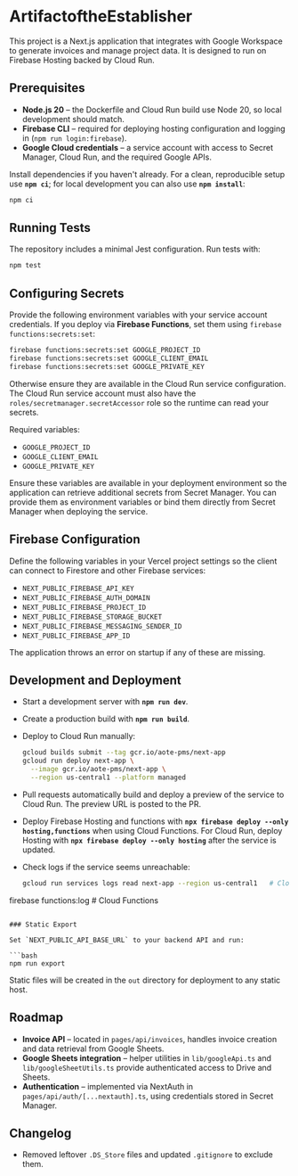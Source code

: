 # ArtifactoftheEstablisher

This project is a Next.js application that integrates with Google Workspace to
generate invoices and manage project data. It is designed to run on
Firebase Hosting backed by Cloud Run.

## Prerequisites

- **Node.js 20** – the Dockerfile and Cloud Run build use Node 20, so local
  development should match.
- **Firebase CLI** – required for deploying hosting configuration and logging
  in (`npm run login:firebase`).
- **Google Cloud credentials** – a service account with access to Secret
  Manager, Cloud Run, and the required Google APIs.

Install dependencies if you haven't already. For a clean, reproducible setup
use **`npm ci`**; for local development you can also use **`npm install`**:

```bash
npm ci
```

## Running Tests

The repository includes a minimal Jest configuration. Run tests with:

```bash
npm test
```

## Configuring Secrets

Provide the following environment variables with your service account credentials.
If you deploy via **Firebase Functions**, set them using `firebase functions:secrets:set`:

```bash
firebase functions:secrets:set GOOGLE_PROJECT_ID
firebase functions:secrets:set GOOGLE_CLIENT_EMAIL
firebase functions:secrets:set GOOGLE_PRIVATE_KEY
```

Otherwise ensure they are available in the Cloud Run service configuration.
The Cloud Run service account must also have the
`roles/secretmanager.secretAccessor` role so the runtime can read your secrets.

Required variables:


- `GOOGLE_PROJECT_ID`
- `GOOGLE_CLIENT_EMAIL`
- `GOOGLE_PRIVATE_KEY`

Ensure these variables are available in your deployment environment so the
application can retrieve additional secrets from Secret Manager. You can provide
them as environment variables or bind them directly from Secret Manager when
deploying the service.

## Firebase Configuration

Define the following variables in your Vercel project settings so the client
can connect to Firestore and other Firebase services:

- `NEXT_PUBLIC_FIREBASE_API_KEY`
- `NEXT_PUBLIC_FIREBASE_AUTH_DOMAIN`
- `NEXT_PUBLIC_FIREBASE_PROJECT_ID`
- `NEXT_PUBLIC_FIREBASE_STORAGE_BUCKET`
- `NEXT_PUBLIC_FIREBASE_MESSAGING_SENDER_ID`
- `NEXT_PUBLIC_FIREBASE_APP_ID`

The application throws an error on startup if any of these are missing.

## Development and Deployment

- Start a development server with **`npm run dev`**.
- Create a production build with **`npm run build`**.
- Deploy to Cloud Run manually:

  ```bash
  gcloud builds submit --tag gcr.io/aote-pms/next-app
  gcloud run deploy next-app \
    --image gcr.io/aote-pms/next-app \
    --region us-central1 --platform managed
  ```

- Pull requests automatically build and deploy a preview of the service to
  Cloud Run. The preview URL is posted to the PR.

- Deploy Firebase Hosting and functions with **`npx firebase deploy --only hosting,functions`** when using Cloud Functions. For Cloud Run, deploy Hosting with **`npx firebase deploy --only hosting`** after the service is updated.

- Check logs if the service seems unreachable:

  ```bash
  gcloud run services logs read next-app --region us-central1   # Cloud Run
firebase functions:log                                       # Cloud Functions
  ```

### Static Export

Set `NEXT_PUBLIC_API_BASE_URL` to your backend API and run:

```bash
npm run export
```

Static files will be created in the `out` directory for deployment to any static host.

## Roadmap

- **Invoice API** – located in `pages/api/invoices`, handles invoice creation
  and data retrieval from Google Sheets.
- **Google Sheets integration** – helper utilities in `lib/googleApi.ts` and
  `lib/googleSheetUtils.ts` provide authenticated access to Drive and Sheets.
- **Authentication** – implemented via NextAuth in
  `pages/api/auth/[...nextauth].ts`, using credentials stored in Secret
  Manager.

## Changelog
- Removed leftover `.DS_Store` files and updated `.gitignore` to exclude them.
